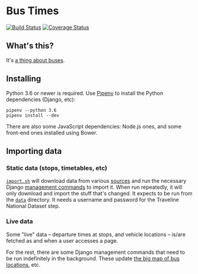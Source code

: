 # Bus Times

[![Build Status](https://travis-ci.org/jclgoodwin/bustimes.org.svg?branch=master)](https://travis-ci.org/jclgoodwin/bustimes.org)
[![Coverage Status](https://coveralls.io/repos/github/jclgoodwin/bustimes.org/badge.svg?branch=master)](https://coveralls.io/github/jclgoodwin/bustimes.org?branch=master)

## What's this?

It's [a thing about buses](https://bustimes.org/).

## Installing

Python 3.6 or newer is required. Use [Pipenv](https://docs.pipenv.org/en/latest/) to install the Python dependencies (Django, etc):

    pipenv --python 3.6
    pipenv install --dev

There are also some JavaScript dependencies: Node.js ones, and some front-end ones installed using Bower.

## Importing data

### Static data (stops, timetables, etc)

[`import.sh`](data/import.sh) will download data from various [sources](https://bustimes.org.uk/data) and run the necessary Django [management commands](busstops/management/commands) to import it.
When run repeatedly, it will only download and import the stuff that's changed.
It expects to be run from the [`data`](data) directory.
It needs a username and password for the Traveline National Dataset step.

### Live data

Some "live" data – departure times at stops, and vehicle locations – is/are fetched as and when a user accesses a page.

For the rest, there are some Django management commands that need to be run indefinitely in the background.
These update [the big map of bus locations](https://bustimes.org/vehicles), etc.
